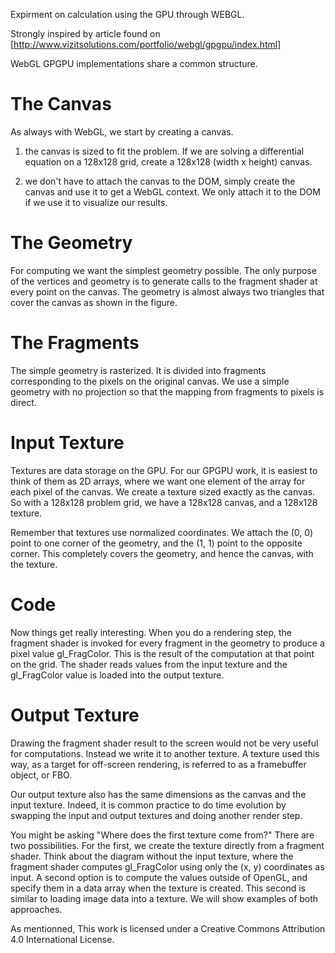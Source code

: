 Expirment on calculation using the GPU through WEBGL.

Strongly inspired by article found on [http://www.vizitsolutions.com/portfolio/webgl/gpgpu/index.html]

 WebGL GPGPU implementations share a common structure. 

# The Canvas

As always with WebGL, we start by creating a canvas. 
1.  the canvas is sized to fit the problem. If we are solving a differential equation on a 128x128 grid, create a 128x128 (width x height) canvas.

2. we don't have to attach the canvas to the DOM, simply create the canvas and use it to get a WebGL context. We only attach it to the DOM if we use it to visualize our results.

# The Geometry

For computing we want the simplest geometry possible. The only purpose of the vertices and geometry is to generate calls to the fragment shader at every point on the canvas. The geometry is almost always two triangles that cover the canvas as shown in the figure.

# The Fragments

The simple geometry is rasterized. It is divided into fragments corresponding to the pixels on the original canvas. We use a simple geometry with no projection so that the mapping from fragments to pixels is direct.

# Input Texture

Textures are data storage on the GPU. For our GPGPU work, it is easiest to think of them as 2D arrays, where we want one element of the array for each pixel of the canvas. We create a texture sized exactly as the canvas. So with a 128x128 problem grid, we have a 128x128 canvas, and a 128x128 texture.

Remember that textures use normalized coordinates. We attach the (0, 0) point to one corner of the geometry, and the (1, 1) point to the opposite corner. This completely covers the geometry, and hence the canvas, with the texture.

# Code

Now things get really interesting. When you do a rendering step, the fragment shader is invoked for every fragment in the geometry to produce a pixel value gl_FragColor. This is the result of the computation at that point on the grid. The shader reads values from the input texture and the gl_FragColor value is loaded into the output texture.

# Output Texture

Drawing the fragment shader result to the screen would not be very useful for computations. Instead we write it to another texture. A texture used this way, as a target for off-screen rendering, is referred to as a framebuffer object, or FBO.

Our output texture also has the same dimensions as the canvas and the input texture. Indeed, it is common practice to do time evolution by swapping the input and output textures and doing another render step.

You might be asking "Where does the first texture come from?" There are two possibilities. For the first, we create the texture directly from a fragment shader. Think about the diagram without the input texture, where the fragment shader computes gl_FragColor using only the (x, y) coordinates as input. A second option is to compute the values outside of OpenGL, and specify them in a data array when the texture is created. This second is similar to loading image data into a texture. We will show examples of both approaches. 

As mentionned, This work is licensed under a Creative Commons Attribution 4.0 International License. 
